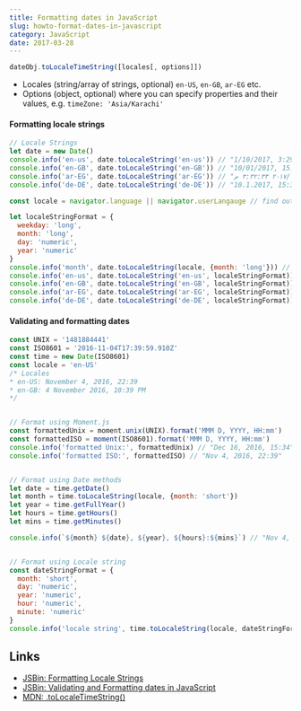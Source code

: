 ```yaml
---
title: Formatting dates in JavaScript
slug: howto-format-dates-in-javascript
category: JavaScript
date: 2017-03-28
---
```


```javascript
dateObj.toLocaleTimeString([locales[, options]])
```

- Locales (string/array of strings, optional) `en-US`, `en-GB`, `ar-EG` etc.
- Options (object, optional) where you can specify properties and their values, e.g. `timeZone: 'Asia/Karachi'`

#### Formatting locale strings

```javascript
// Locale Strings
let date = new Date()
console.info('en-us', date.toLocaleString('en-us')) // "1/10/2017, 3:29:15 PM"
console.info('en-GB', date.toLocaleString('en-GB')) // "10/01/2017, 15:29:15"
console.info('ar-EG', date.toLocaleString('ar-EG')) // "١٠‏/١‏/٢٠١٧ ٣:٣٢:٣٣ م"
console.info('de-DE', date.toLocaleString('de-DE')) // "10.1.2017, 15:32:33"

const locale = navigator.language || navigator.userLangauge // find out the browser's locale

let localeStringFormat = {
  weekday: 'long',
  month: 'long',
  day: 'numeric',
  year: 'numeric'
}
console.info('month', date.toLocaleString(locale, {month: 'long'})) // "January"
console.info('en-us', date.toLocaleString('en-us', localeStringFormat)) // "Tuesday, January 10, 2017"
console.info('en-GB', date.toLocaleString('en-GB', localeStringFormat)) // "Tuesday, 10 January 2017"
console.info('ar-EG', date.toLocaleString('ar-EG', localeStringFormat)) // "الثلاثاء، ١٠ يناير، ٢٠١٧"
console.info('de-DE', date.toLocaleString('de-DE', localeStringFormat)) // "Dienstag, 10. Januar 2017"

```

#### Validating and formatting dates

```javascript
const UNIX = '1481884441'
const ISO8601 = '2016-11-04T17:39:59.910Z'
const time = new Date(ISO8601)
const locale = 'en-US'
/* Locales
* en-US: November 4, 2016, 22:39
* en-GB: 4 November 2016, 10:39 PM
*/


// Format using Moment.js
const formattedUnix = moment.unix(UNIX).format('MMM D, YYYY, HH:mm')
const formattedISO = moment(ISO8601).format('MMM D, YYYY, HH:mm')
console.info('formatted Unix:', formattedUnix) // "Dec 16, 2016, 15:34"
console.info('formatted ISO:', formattedISO) // "Nov 4, 2016, 22:39"


// Format using Date methods
let date = time.getDate()
let month = time.toLocaleString(locale, {month: 'short'})
let year = time.getFullYear()
let hours = time.getHours()
let mins = time.getMinutes()

console.info(`${month} ${date}, ${year}, ${hours}:${mins}`) // "Nov 4, 2016, 22:39"


// Format using Locale string
const dateStringFormat = {
  month: 'short',
  day: 'numeric',
  year: 'numeric',
  hour: 'numeric',
  minute: 'numeric'
}
console.info('locale string', time.toLocaleString(locale, dateStringFormat)) // "Nov 4, 2016, 10:39 PM"
```


Links
---
- [JSBin: Formatting Locale Strings](https://jsbin.com/lihuzu/3/edit?js,console)
- [JSBin: Validating and Formatting dates in JavaScript](https://jsbin.com/giwudo/12/edit?js,console)
- [MDN: .toLocaleTimeString()](https://developer.mozilla.org/en-US/docs/Web/JavaScript/Reference/Global_Objects/Date/toLocaleTimeString)
